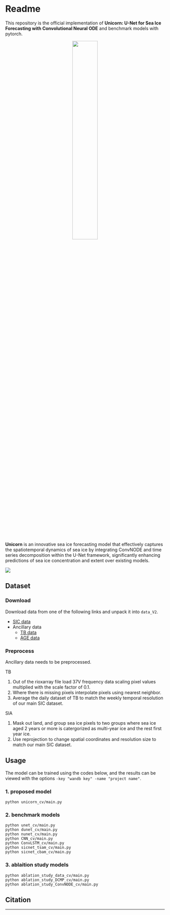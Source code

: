 # Readme

This repository is the official implementation of **Unicorn: U-Net for Sea Ice Forecasting with Convolutional Neural
ODE** and benchmark models with pytorch.


<p align="center">
<img src="https://github.com/Optim-Lab/sif-models/assets/98927724/b3f93ae8-61f0-4dcf-8f87-37d1f1208a52" align="center" width="40%"/>
</p>


**Unicorn** is an innovative sea ice forecasting model that effectively captures the spatiotemporal dynamics of sea ice by integrating ConvNODE and time series decomposition within the U-Net framework, significantly enhancing predictions of sea ice concentration and extent over existing models.


<img src="https://github.com/Optim-Lab/sif-models/assets/98927724/59a4d96c-3d7b-40b7-bac1-aa612b16810f"/>


## Dataset
### Download
Download data from one of the following links and unpack it into `data_V2`.
- [SIC data](https://dacon.io/competitions/official/235731/data)
- Ancillary data 
    * [TB data](https://nsidc.org/data/nsidc-0001/versions/6)
    * [AGE data](https://nsidc.org/data/nsidc-0611/versions/4)

### Preprocess
Ancillary data needs to be preprocessed.

TB 
1. Out of the rioxarray file load 37V frequency data scaling pixel values multiplied with the scale factor of 0.1.
2. Where there is missing pixels interpolate pixels using nearest neighbor. 
3. Average the daily dataset of TB to match the weekly temporal resolution of our main SIC dataset.  

SIA 
1. Mask out land, and group sea ice pixels to two groups where sea ice aged 2 years or more is catergorized as multi-year ice and the rest first year ice.
2. Use reprojection to change spatial coordinates and resolution size to match our main SIC dataset.   


## Usage
The model can be trained using the codes below, and the results can be viewed with the options `-key "wandb key" -name "project name"`.

### 1. proposed model
```
python unicorn_cv/main.py
```

### 2. benchmark models
```
python unet_cv/main.py
python dunet_cv/main.py
python nunet_cv/main.py
python CNN_cv/main.py
python ConvLSTM_cv/main.py
python sicnet_tsam_cv/main.py
python sicnet_cbam_cv/main.py
```

### 3. ablaition study models
```
python ablation_study_data_cv/main.py
python ablation_study_DCMP_cv/main.py
python ablation_study_ConvNODE_cv/main.py
```

## Citation
---
